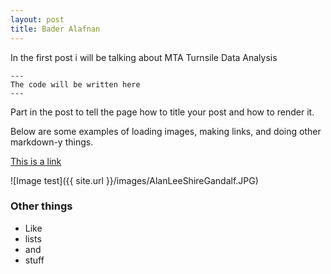 ```yaml
---
layout: post
title: Bader Alafnan
---
```

In the first post i will be talking about MTA Turnsile Data Analysis

```
---
The code will be written here
---
```

Part in the post to tell the page how to title your post and how to render it.

Below are some examples of loading images, making links, and doing other
markdown-y things.


[This is a link](http://thisismetis.com)

![Image test]({{ site.url }}/images/AlanLeeShireGandalf.JPG)

### Other things
* Like
* lists
* and 
* stuff

